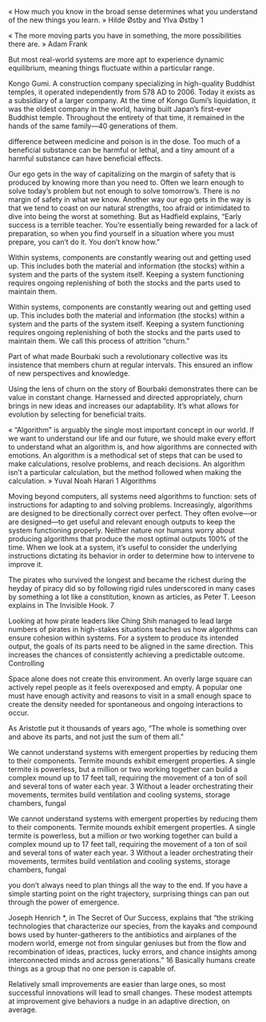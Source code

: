 « How much you know in the broad sense determines what you understand of the new things you learn. » Hilde Østby and Ylva Østby 1


« The more moving parts you have in something, the more possibilities there are. » Adam Frank


But most real-world systems are more apt to experience dynamic equilibrium, meaning things fluctuate within a particular range.


Kongo Gumi. A construction company specializing in high-quality Buddhist temples, it operated independently from 578 AD to 2006. Today it exists as a subsidiary of a larger company. At the time of Kongo Gumi’s liquidation, it was the oldest company in the world, having built Japan’s first-ever Buddhist temple. Throughout the entirety of that time, it remained in the hands of the same family—40 generations of them.


difference between medicine and poison is in the dose. Too much of a beneficial substance can be harmful or lethal, and a tiny amount of a harmful substance can have beneficial effects.


Our ego gets in the way of capitalizing on the margin of safety that is produced by knowing more than you need to. Often we learn enough to solve today’s problem but not enough to solve tomorrow’s. There is no margin of safety in what we know. Another way our ego gets in the way is that we tend to coast on our natural strengths, too afraid or intimidated to dive into being the worst at something. But as Hadfield explains, “Early success is a terrible teacher. You’re essentially being rewarded for a lack of preparation, so when you find yourself in a situation where you must prepare, you can’t do it. You don’t know how.”


Within systems, components are constantly wearing out and getting used up. This includes both the material and information (the stocks) within a system and the parts of the system itself. Keeping a system functioning requires ongoing replenishing of both the stocks and the parts used to maintain them.


Within systems, components are constantly wearing out and getting used up. This includes both the material and information (the stocks) within a system and the parts of the system itself. Keeping a system functioning requires ongoing replenishing of both the stocks and the parts used to maintain them. We call this process of attrition “churn.”


Part of what made Bourbaki such a revolutionary collective was its insistence that members churn at regular intervals. This ensured an inflow of new perspectives and knowledge.


Using the lens of churn on the story of Bourbaki demonstrates there can be value in constant change. Harnessed and directed appropriately, churn brings in new ideas and increases our adaptability. It’s what allows for evolution by selecting for beneficial traits.


« “Algorithm” is arguably the single most important concept in our world. If we want to understand our life and our future, we should make every effort to understand what an algorithm is, and how algorithms are connected with emotions. An algorithm is a methodical set of steps that can be used to make calculations, resolve problems, and reach decisions. An algorithm isn’t a particular calculation, but the method followed when making the calculation. » Yuval Noah Harari 1 Algorithms


Moving beyond computers, all systems need algorithms to function: sets of instructions for adapting to and solving problems. Increasingly, algorithms are designed to be directionally correct over perfect. They often evolve—or are designed—to get useful and relevant enough outputs to keep the system functioning properly. Neither nature nor humans worry about producing algorithms that produce the most optimal outputs 100% of the time. When we look at a system, it’s useful to consider the underlying instructions dictating its behavior in order to determine how to intervene to improve it.


The pirates who survived the longest and became the richest during the heyday of piracy did so by following rigid rules underscored in many cases by something a lot like a constitution, known as articles, as Peter T. Leeson explains in The Invisible Hook. 7


Looking at how pirate leaders like Ching Shih managed to lead large numbers of pirates in high-stakes situations teaches us how algorithms can ensure cohesion within systems. For a system to produce its intended output, the goals of its parts need to be aligned in the same direction. This increases the chances of consistently achieving a predictable outcome. Controlling


Space alone does not create this environment. An overly large square can actively repel people as it feels overexposed and empty. A popular one must have enough activity and reasons to visit in a small enough space to create the density needed for spontaneous and ongoing interactions to occur.


As Aristotle put it thousands of years ago, “The whole is something over and above its parts, and not just the sum of them all.”


We cannot understand systems with emergent properties by reducing them to their components. Termite mounds exhibit emergent properties. A single termite is powerless, but a million or two working together can build a complex mound up to 17 feet tall, requiring the movement of a ton of soil and several tons of water each year. 3 Without a leader orchestrating their movements, termites build ventilation and cooling systems, storage chambers, fungal


We cannot understand systems with emergent properties by reducing them to their components. Termite mounds exhibit emergent properties. A single termite is powerless, but a million or two working together can build a complex mound up to 17 feet tall, requiring the movement of a ton of soil and several tons of water each year. 3 Without a leader orchestrating their movements, termites build ventilation and cooling systems, storage chambers, fungal


you don’t always need to plan things all the way to the end. If you have a simple starting point on the right trajectory, surprising things can pan out through the power of emergence.


Joseph Henrich *, in The Secret of Our Success, explains that “the striking technologies that characterize our species, from the kayaks and compound bows used by hunter-gatherers to the antibiotics and airplanes of the modern world, emerge not from singular geniuses but from the flow and recombination of ideas, practices, lucky errors, and chance insights among interconnected minds and across generations.” 16 Basically humans create things as a group that no one person is capable of.


Relatively small improvements are easier than large ones, so most successful innovations will lead to small changes. These modest attempts at improvement give behaviors a nudge in an adaptive direction, on average.


